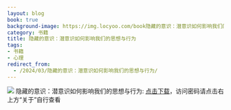 ```yaml
---
layout: blog
book: true
background-image: https://img.locyoo.com/book隐藏的意识：潜意识如何影响我们的思想与行为.jpg
category: 书籍
title: 隐藏的意识：潜意识如何影响我们的思想与行为
tags:
- 书籍
- 心理
redirect_from:
  - /2024/03/隐藏的意识：潜意识如何影响我们的思想与行为/
---
```

![](https://img.locyoo.com/book隐藏的意识：潜意识如何影响我们的思想与行为.jpg)
隐藏的意识：潜意识如何影响我们的思想与行为: <a name = "ref1" href="https://url18.ctfile.com/f/50983618-1055288527-023031?p=3619">点击下载</a>，访问密码请点击右上方“关于”自行查看